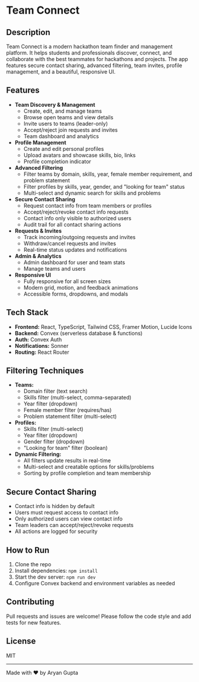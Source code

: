 # Team Connect
  
## Description
Team Connect is a modern hackathon team finder and management platform. It helps students and professionals discover, connect, and collaborate with the best teammates for hackathons and projects. The app features secure contact sharing, advanced filtering, team invites, profile management, and a beautiful, responsive UI.
  
## Features
- **Team Discovery & Management**
  - Create, edit, and manage teams
  - Browse open teams and view details
  - Invite users to teams (leader-only)
  - Accept/reject join requests and invites
  - Team dashboard and analytics
- **Profile Management**
  - Create and edit personal profiles
  - Upload avatars and showcase skills, bio, links
  - Profile completion indicator
- **Advanced Filtering**
  - Filter teams by domain, skills, year, female member requirement, and problem statement
  - Filter profiles by skills, year, gender, and "looking for team" status
  - Multi-select and dynamic search for skills and problems
- **Secure Contact Sharing**
  - Request contact info from team members or profiles
  - Accept/reject/revoke contact info requests
  - Contact info only visible to authorized users
  - Audit trail for all contact sharing actions
- **Requests & Invites**
  - Track incoming/outgoing requests and invites
  - Withdraw/cancel requests and invites
  - Real-time status updates and notifications
- **Admin & Analytics**
  - Admin dashboard for user and team stats
  - Manage teams and users
- **Responsive UI**
  - Fully responsive for all screen sizes
  - Modern grid, motion, and feedback animations
  - Accessible forms, dropdowns, and modals
  
## Tech Stack
- **Frontend:** React, TypeScript, Tailwind CSS, Framer Motion, Lucide Icons
- **Backend:** Convex (serverless database & functions)
- **Auth:** Convex Auth
- **Notifications:** Sonner
- **Routing:** React Router
  
## Filtering Techniques
- **Teams:**
  - Domain filter (text search)
  - Skills filter (multi-select, comma-separated)
  - Year filter (dropdown)
  - Female member filter (requires/has)
  - Problem statement filter (multi-select)
- **Profiles:**
  - Skills filter (multi-select)
  - Year filter (dropdown)
  - Gender filter (dropdown)
  - "Looking for team" filter (boolean)
- **Dynamic Filtering:**
  - All filters update results in real-time
  - Multi-select and creatable options for skills/problems
  - Sorting by profile completion and team membership
  
## Secure Contact Sharing
- Contact info is hidden by default
- Users must request access to contact info
- Only authorized users can view contact info
- Team leaders can accept/reject/revoke requests
- All actions are logged for security
  
## How to Run
1. Clone the repo
2. Install dependencies: `npm install`
3. Start the dev server: `npm run dev`
4. Configure Convex backend and environment variables as needed
  
## Contributing
Pull requests and issues are welcome! Please follow the code style and add tests for new features.
  
## License
MIT
  
---
Made with ❤️ by Aryan Gupta
